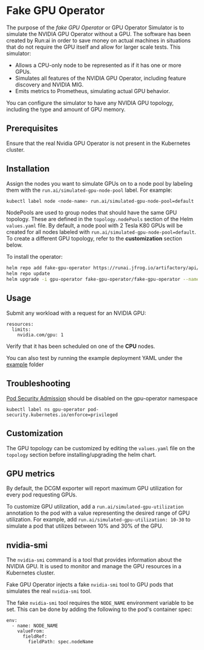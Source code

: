 # Fake GPU Operator

The purpose of the _fake GPU Operator_ or GPU Operator Simulator is to simulate the NVIDIA GPU Operator without a GPU. The software has been created by Run:ai in order to save money on actual machines in situations that do not require the GPU itself and allow for larger scale tests. This simulator:

* Allows a CPU-only node to be represented as if it has one or more GPUs.
* Simulates all features of the NVIDIA GPU Operator, including feature discovery and NVIDIA MIG.
* Emits metrics to Prometheus, simulating actual GPU behavior.

You can configure the simulator to have any NVIDIA GPU topology, including the type and amount of GPU memory.



## Prerequisites

Ensure that the real Nvidia GPU Operator is not present in the Kubernetes cluster.

## Installation

Assign the nodes you want to simulate GPUs on to a node pool by labeling them with the `run.ai/simulated-gpu-node-pool` label. For example:

```sh
kubectl label node <node-name> run.ai/simulated-gpu-node-pool=default
```

NodePools are used to group nodes that should have the same GPU topology.
These are defined in the `topology.nodePools` section of the Helm `values.yaml` file.
By default, a node pool with 2 Tesla K80 GPUs will be created for all nodes labeled with `run.ai/simulated-gpu-node-pool=default`.
To create a different GPU topology, refer to the __customization__ section below.


To install the operator:


```sh
helm repo add fake-gpu-operator https://runai.jfrog.io/artifactory/api/helm/fake-gpu-operator-charts-prod --force-update
helm repo update
helm upgrade -i gpu-operator fake-gpu-operator/fake-gpu-operator --namespace gpu-operator --create-namespace
```

## Usage

Submit any workload with a request for an NVIDIA GPU:

```
resources:
  limits:
    nvidia.com/gpu: 1
```

Verify that it has been scheduled on one of the __CPU__ nodes. 

You can also test by running the example deployment YAML under the [example](./example) folder

## Troubleshooting

[Pod Security Admission](https://kubernetes.io/docs/concepts/security/pod-security-admission/) should be disabled on the gpu-operator namespace 

```
kubectl label ns gpu-operator pod-security.kubernetes.io/enforce=privileged
```

## Customization

The GPU topology can be customized by editing the `values.yaml` file on the `topology` section before installing/upgrading the helm chart.

## GPU metrics

By default, the DCGM exporter will report maximum GPU utilization for every pod requesting GPUs.

To customize GPU utilization, add a `run.ai/simulated-gpu-utilization` annotation to the pod with a value representing the desired range of GPU utilization.
For example, add `run.ai/simulated-gpu-utilization: 10-30` to simulate a pod that utilizes between 10% and 30% of the GPU.

## nvidia-smi

The `nvidia-smi` command is a tool that provides information about the NVIDIA GPU. It is used to monitor and manage the GPU resources in a Kubernetes cluster.

Fake GPU Operator injects a fake `nvidia-smi` tool to GPU pods that simulates the real `nvidia-smi` tool.

The fake `nvidia-smi` tool requires the `NODE_NAME` environment variable to be set.
This can be done by adding the following to the pod's container spec:

```
env:
  - name: NODE_NAME
    valueFrom:
      fieldRef:
        fieldPath: spec.nodeName
```
